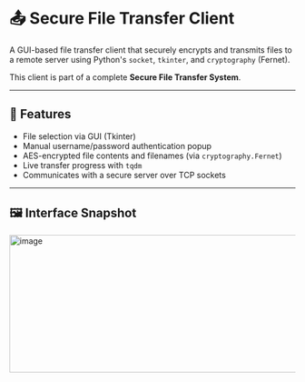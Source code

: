 # 📤 Secure File Transfer Client

A GUI-based file transfer client that securely encrypts and transmits files to a remote server using Python's `socket`, `tkinter`, and `cryptography` (Fernet).

This client is part of a complete **Secure File Transfer System**.

---

## 🔐 Features
- File selection via GUI (Tkinter)
- Manual username/password authentication popup
- AES-encrypted file contents and filenames (via `cryptography.Fernet`)
- Live transfer progress with `tqdm`
- Communicates with a secure server over TCP sockets

---

## 🖼️ Interface Snapshot

<img width="616" height="242" alt="image" src="https://github.com/user-attachments/assets/22f4af95-4e07-4249-b3b7-d095756f7d69" />

